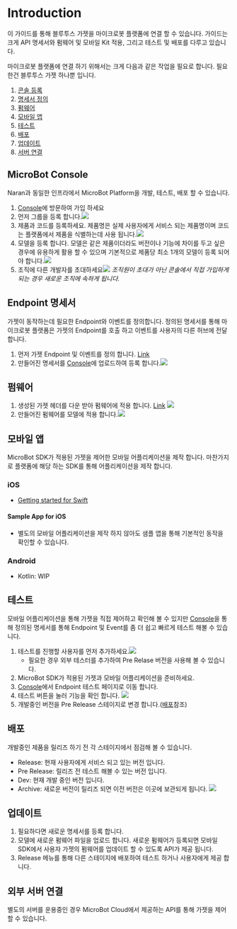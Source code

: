 
Introduction
===
이 가이드를 통해 블루투스 가젯을 마이크로봇 플랫폼에 연결 할 수 있습니다. 가이드는 크게 API 명세서와 펌웨어 및 모바일 Kit 적용, 그리고 테스트 및 배포를 다루고 있습니다.

마이크로봇 플랫폼에 연결 하기 위해서는 크게 다음과 같은 작업을 필요로 합니다. 필요한건 블루투스 가젯 하나뿐 입니다.

1. [콘솔 등록](#console)
1. [명세서 정의](#endpoint)
1. [펌웨어](#firmware)
1. [모바일 앱](#mobile)
1. [테스트](#test)
1. [배포](#deploy)
1. [업데이트](#update)
1. [서버 연결](#3rd)

## <a name="console"></a>MicroBot Console
Naran과 동일한 인프라에서 MicroBot Platform을 개발, 테스트, 배포 할 수 있습니다.

1. [Console](https://console.mib.io)에 방문하여 가입 하세요
1. 먼저 그룹을 등록 합니다.![](../res/reg_org.png)
1. 제품과 코드를 등록하세요. 제품명은 실제 사용자에게 서비스 되는 제품명이며 코드는 플랫폼에서 제품을 식별하는데 사용 됩니다.![](../res/reg_prd.png)
1. 모델을 등록 합니다. 모델은 같은 제품이더라도 버전이나 기능에 차이를 두고 싶은 경우에 유용하게 활용 할 수 있으며 기본적으로 제품당 최소 1개의 모델이 등록 되어야 합니다.![](../res/reg_model.png)
1. 조직에 다른 개발자를 초대하세요![](../res/invite.png)
	*조직원이 초대가 아닌 콘솔에서 직접 가입하게 되는 경우 새로운 조직에 속하게 됩니다.*

## <a name="endpoint"></a>Endpoint 명세서
가젯이 동작하는데 필요한 Endpoint와 이벤트를 정의합니다. 정의된 명세서를 통해 마이크로봇 플랫폼은 가젯의 Endpoint를 호출 하고 이벤트를 사용자의 다른 허브에 전달 합니다.

1. 먼저 가젯 Endpoint 및 이벤트를 정의 합니다. [Link](https://github.com/thenaran/document/blob/master/microbot-nrf/README.md#define-endpoints-or-events-on-microbotcloud)
1. 만들어진 명세서를 [Console](https://console.mib.io)에 업로드하여 등록 합니다.![](../res/spec_upload.png)

## <a name="firmware"></a>펌웨어
1. 생성된 가젯 헤더를 다운 받아 펌웨어에 적용 합니다. [Link](https://github.com/thenaran/document/blob/master/microbot-nrf/README.md)	![](../res/spec_down.png)
1. 만들어진 펌웨어를 모델에 적용 합니다.![](../res/model_firmware.png)

## <a name="mobile"></a>모바일 앱
MicroBot SDK가 적용된 가젯을 제어한 모바일 어플리케이션을 제작 합니다. 마찬가지로 플랫폼에 해당 하는 SDK를 통해 어플리케이션을 제작 합니다.
### iOS
* [Getting started for Swift](https://github.com/thenaran/document/blob/master/microbot-swift/README.md)

#### Sample App for iOS
* 별도의 모바일 어플리케이션을 제작 하지 않아도 샘플 앱을 통해 기본적인 동작을 확인할 수 있습니다.

### Android
* Kotlin: WIP

## <a name="test"></a>테스트
모바일 어플리케이션을 통해 가젯을 직접 제어하고 확인해 볼 수 있지만 [Console](https://console.mib.io)을 통해 정의된 명세서를 통해 Endpoint 및 Event를 좀 더 쉽고 빠르게 테스트 해볼 수 있습니다.

1. 테스트를 진행할 사용자를 먼저 추가하세요.![](../res/invite_tester.png)
	* 필요한 경우 외부 테스터를 추가하여 Pre Relase 버전을 사용해 볼 수 있습니다.
1. MicroBot SDK가 적용된 가젯과 모바일 어플리케이션을 준비하세요.
1. [Console](https://console.mib.io)에서 Endpoint 테스트 페이지로 이동 합니다.
1. 테스트 버튼을 눌러 기능을 확인 합니다. ![](../res/spec_test.png)
1. 개발중인 버전을 Pre Release 스테이지로 변경 합니다.([배포](#deploy)참조)

## <a name="deploy"></a>배포
개발중인 제품을 릴리즈 하기 전 각 스테이지에서 점검해 볼 수 있습니다.

* Release: 현재 사용자에게 서비스 되고 있는 버전 입니다.
* Pre Release: 릴리즈 전 테스트 해볼 수 있는 버전 입니다.
* Dev: 현재 개발 중인 버전 입니다.
* Archive: 새로운 버전이 릴리즈 되면 이전 버전은 이곳에 보관되게 됩니다.
![](../res/stage.png)

## <a name="update"></a>업데이트
1. 필요하다면 새로운 명세서를 등록 합니다.
1. 모델에 새로운 펌웨어 파일을 업로드 합니다. 새로운 펌웨어가 등록되면 모바일 SDK에서 사용자 가젯의 펌웨어를 업데이트 할 수 있도록 API가 제공 됩니다.
1. Release 메뉴를 통해 다른 스테이지에 배포하여 테스트 하거나 사용자에게 제공 합니다.

## <a name="3rd"></a>외부 서버 연결
별도의 서버를 운용중인 경우 MicroBot Cloud에서 제공하는 API를 통해 가젯을 제어할 수 있습니다.